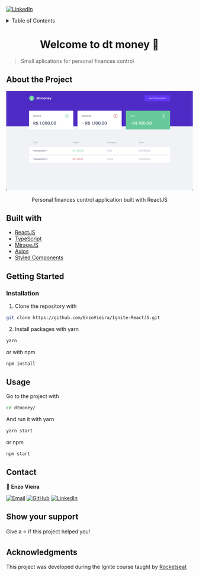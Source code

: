 [![LinkedIn][linkedin-shield]][linkedin-url]

<!-- TABLE OF CONTENTS -->
<details>
  <summary>Table of Contents</summary>

  <ol>
    <li><a href="#about-the-project">About</a></li>
    <li><a href="#built-with">Built with</a></li>
    <li><a href="#getting-started">Getting Started</a></li>
    <li><a href="#usage">Usage</a></li>
    <li><a href="#contact">Contact</a></li>
    <li><a href="#show-your-support">Show your support</a></li>
    <li><a href="#acknowledgments">Acknowledgments</a></li>
  </ol>
</details>

<h1 align="center">Welcome to dt money 👋</h1>

> Small aplications for personal finances control

## About the Project

![alt text][dashboard-screenshot]

<div>
  <p align="center">
    Personal finances control application built with ReactJS
  </p>
</div>

## Built with

- [ReactJS](https://reactjs.org/)
- [TypeScript](https://www.typescriptlang.org/)
- [MirageJS](https://miragejs.com/)
- [Axios](https://github.com/axios/axios)
- [Styled Components](https://styled-components.com/)

## Getting Started

### Installation

1. Clone the repository with

```sh
git clone https://github.com/EnzoVieira/Ignite-ReactJS.git
```

2. Install packages with yarn

```sh
yarn
```

or with npm

```sh
npm install
```

## Usage

Go to the project with

```sh
cd dtmoney/
```

And run it with yarn

```sh
yarn start
```

or npm

```sh
npm start
```

## Contact

👤 **Enzo Vieira**

[![Email][outlook-shield]][outlook-url] [![GitHub][github-shield]][github-url] [![LinkedIn][linkedin-shield]][linkedin-url]

## Show your support

Give a ⭐️ if this project helped you!

## Acknowledgments

This project was developed during the Ignite course taught by [Rocketseat](https://www.rocketseat.com.br/)

<!-- MARKDOWN LINKS & IMAGES -->

[linkedin-shield]: https://img.shields.io/badge/LinkedIn-0077B5?style=for-the-badge&logo=linkedin&logoColor=white
[github-shield]: https://img.shields.io/badge/GitHub-100000?style=for-the-badge&logo=github&logoColor=white
[outlook-shield]: https://img.shields.io/badge/Microsoft_Outlook-0078D4?style=for-the-badge&logo=microsoft-outlook&logoColor=white
[linkedin-url]: https://www.linkedin.com/in/enzo-vieira/
[github-url]: https://github.com/EnzoVieira
[outlook-url]: enzovieira16@hotmail.com
[dashboard-screenshot]: images/dashboard.png
